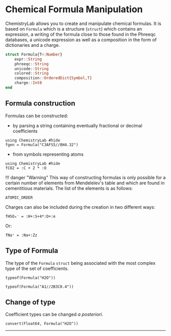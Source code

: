 # Chemical Formula Manipulation

ChemistryLab allows you to create and manipulate chemical formulas. It is based on `Formula` which is a structure (`struct`) which contains an expression, a writing of the formula close to those found in the Phreeqc databases, a unicode expression as well as a composition in the form of dictionaries and a charge.

```julia
struct Formula{T<:Number}
    expr::String
    phreeqc::String
    unicode::String
    colored::String
    composition::OrderedDict{Symbol,T}
    charge::Int8
end
```

## Formula construction

 Formulas can be constructed:
- by parsing a string containing eventually fractional or decimal coefficients
```@example 1
using ChemistryLab #hide
fgen = Formula("C3AFS5//8H4.32")
```

- from symbols representing atoms 
```@example
using ChemistryLab #hide
fCO2 = :C + 2 * :O
```

!!! danger "Warning"
    This way of constructing formulas is only possible for a certain number of elements from Mendeleïev's table and which are found in cementitious materials. The list of the elements is as follows:

```@example 1
ATOMIC_ORDER
```

Charges can also be included during the creation in two different ways:
```@example 1
fHSO₄⁻ = :H+:S+4*:O+:e
```

Or:
```@example 1
fNa⁺ = :Na+:Zz
```

## Type of Formula

The type of the `Formula` `struct` being associated with the most complex type of the set of coefficients.

```@example 1
typeof(Formula("H2O"))
```

```@example 1
typeof(Formula("A1//2B3C0.4"))
```

## Change of type

Coefficient types can be changed *a posteriori*.

```@example 1
convert(Float64, Formula("H2O"))
```



---


